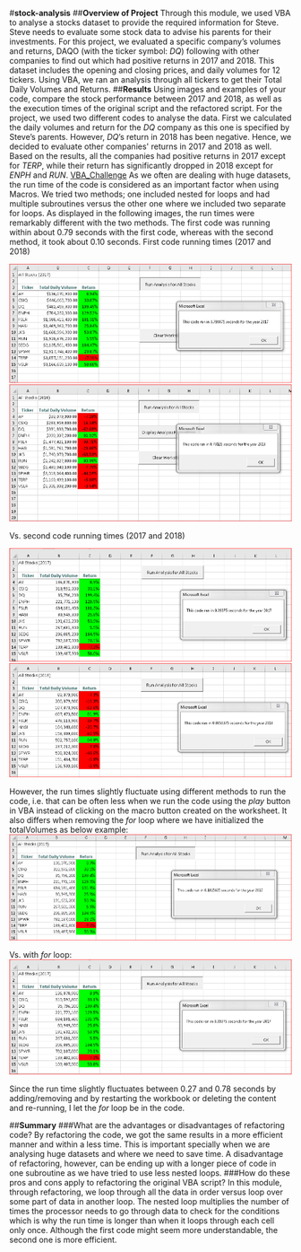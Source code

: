 #**stock-analysis**
##**Overview of Project**
Through this module, we used VBA to analyse a stocks dataset to provide the required information for Steve. Steve needs to evaluate some stock data to advise his parents for their investments. For this project, we evaluated a specific company’s volumes and returns, DAQO (with the ticker symbol: *DQ*) following with other companies to find out which had positive returns in 2017 and 2018.
This dataset includes the opening and closing prices, and daily volumes for 12 tickers. Using VBA, we ran an analysis through all tickers to get their Total Daily Volumes and Returns.
##**Results**
Using images and examples of your code, compare the stock performance between 2017 and 2018, as well as the execution times of the original script and the refactored script.
For the project, we used two different codes to analyse the data. First we calculated the daily volumes and return for the *DQ* company as this one is specified by Steve’s parents. However, *DQ*’s return in 2018 has been negative. Hence, we decided to evaluate other companies' returns in 2017 and 2018 as well.
Based on the results, all the companies had positive returns in 2017 except for *TERP*, while their return has significantly dropped in 2018 except for *ENPH* and *RUN*.
[VBA_Challenge](https://github.com/zkt2018/stock-analysis/blob/main/VBA_Challenge.xlsm)
As we often are dealing with huge datasets, the run time of the code is considered as an important factor when using Macros. We tried two methods; one included nested for loops and had multiple subroutines versus the other one where we included two separate for loops. As displayed in the following images, the run times were remarkably different with the two methods. The first code was running within about 0.79 seconds with the first code, whereas with the second method, it took about 0.10 seconds.
First code running times (2017 and 2018)

![Initial_Code_Running_Time_2017](https://github.com/zkt2018/stock-analysis/blob/main/Resources/Initial_Code_Running_Time_2017.PNG)
![Initial_Code_Running_Time_2018](https://github.com/zkt2018/stock-analysis/blob/main/Resources/Initial_Code_Running_Time_2018.PNG)

Vs. second code running times (2017 and 2018)

![VBA_Challenge_2017](https://github.com/zkt2018/stock-analysis/blob/main/Resources/VBA_Challenge_2017.png)
![VBA_Challenge_2018](https://github.com/zkt2018/stock-analysis/blob/main/Resources/VBA_Challenge_2018.png)

However, the run times slightly fluctuate using different methods to run the code, i.e. that can be often less when we run the code using the *play* button in VBA instead of clicking on the macro button created on the worksheet. It also differs when removing the *for* loop where we have initialized the totalVolumes as below example:
![VBA_Challenge_2017_WithoutForLoop](https://github.com/zkt2018/stock-analysis/blob/main/Resources/VBA_Challenge_2017_WithoutForLoop.png)

Vs. with *for* loop:
![VBA_Challenge_2017_forLoop](https://github.com/zkt2018/stock-analysis/blob/main/Resources/VBA_Challenge_2017_forLoop.png)

Since the run time slightly fluctuates between 0.27 and 0.78 seconds by adding/removing and by restarting the workbook or deleting the content and re-running, I let the *for* loop be in the code.

##**Summary**
###What are the advantages or disadvantages of refactoring code?
By refactoring the code, we got the same results in a more efficient manner and within a less time. This is important specially when we are analysing huge datasets and where we need to save time. 
A disadvantage of refactoring, however, can be ending up with a longer piece of code in one subroutine as we have tried to use less nested loops. 
###How do these pros and cons apply to refactoring the original VBA script?
In this module, through refactoring, we loop through all the data in order versus loop over some part of data in another loop. The nested loop multiplies the number of times the processor needs to go through data to check for the conditions which is why the run time is longer than when it loops through each cell only once.
Although the first code might seem more understandable, the second one is more efficient.
